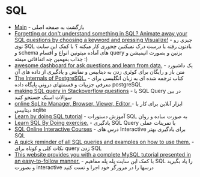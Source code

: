# SQL 





- [Main](./README.md) - بازگشت به صفحه اصلی 
- [Forgetting or don't understand something in SQL? Animate away your SQL questions by choosing a keyword and pressing Visualize!](https://animatesql.com) - چیزی رو توی SQL یادتون رفته یا درست درک نمیکنین چجوری کار میکنه ؟ با کمک این سایت و schema های آماده میتونین انواع و اقسام query بزنین و بصورت انیمیشن و جذاب بفهمین چه اتفاقاتی میفته :)
- [awesome dashboard for ask questions and learn from data.](http://metabase.com) - یک داشبورد متن باز و رایگان برای کوئری زدن به دیتابیس و نمایش و یادگیری از داده های آن
- [The Internals of PostgreSQL.](http://interdb.jp/pg) - کتاب ترجمه شده ای به زبان انگلیسی برای معرفی جزییات و قسمتهای درونی پایگاه داده postgreSQL
- [making SQL query in Stackoverflow questions](http://data.stackexchange.com/stackoverflow/query/new) - با SQL Query در بین سوالات استک جستجو کنید  
- [online SqLite Manager, Browser, Viewer, Editor ](http://sqliteonline.com) - ابزار آنلاین برای کار با دیتابیس sqlite
- [Learn by doing SQL tutorial](http://sqlteaching.com) - آموزش دستورات SQL به صورت ساده و روان
- [Learn SQL By Doing exercise.](http://sqlzoo.net) - یادگیری SQL Query با تمرینات عملی
- [SQL Online Interactive Courses](http://academy.vertabelo.com) - درس های Interactive برای یادگیری بهتر SQL
- [A quick reminder of all SQL queries and examples on how to use them.](http://github.com/enochtangg/quick-SQL-cheatsheet) - نکات کلی و کوتاه برای query زدن SQL
- [This website provides you with a complete MySQL tutorial presented in an easy-to-follow manner.](http://mysqltutorial.org) -     با کمک این سایت پله پله مفاهیم SQL را یاد بگیرید و بصورت interactive درسها را در مرورگر خود اجرا و تست کنید
